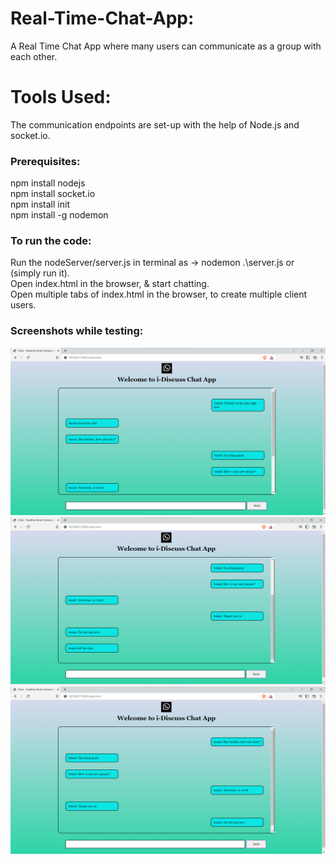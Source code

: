 # Real-Time-Chat-App: <br />
A Real Time Chat App where many users can communicate as a group with each other. <br />

# Tools Used: <br />
The communication endpoints are set-up with the help of Node.js and socket.io. <br />

### Prerequisites: <br />
  npm install nodejs <br />
  npm install socket.io <br />
  npm install init <br />
  npm install -g nodemon <br />

### To run the code: <br />

Run the nodeServer/server.js in terminal as ->  nodemon .\server.js or (simply run it). <br />
Open index.html in the browser, & start chatting. <br />
Open multiple tabs of index.html in the browser, to create multiple client users. <br />


### Screenshots while testing: <br/>

<img src="img/img1.png"> <br/>
<img src="img/img2.png"> <br/>
<img src="img/img3.png"> <br/>
